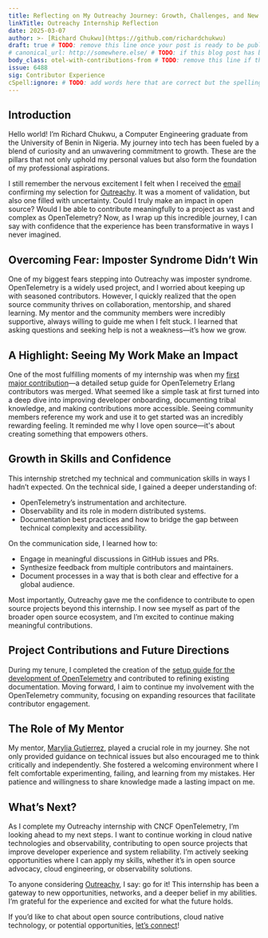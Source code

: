 ```yaml
---
title: Reflecting on My Outreachy Journey: Growth, Challenges, and New Beginnings
linkTitle: Outreachy Internship Reflection
date: 2025-03-07
author: >- [Richard Chukwu](https://github.com/richardchukwu)
draft: true # TODO: remove this line once your post is ready to be published
# canonical_url: http://somewhere.else/ # TODO: if this blog post has been posted somewhere else already, uncomment & provide the canonical URL here.
body_class: otel-with-contributions-from # TODO: remove this line if there are no secondary contributing authors
issue: 6488
sig: Contributor Experience
cSpell:ignore: # TODO: add words here that are correct but the spelling checker doesn't recognize
---
```



## Introduction

Hello world! I’m Richard Chukwu, a Computer Engineering graduate from the University of Benin in Nigeria. My journey into tech has been fueled by a blend of curiosity and an unwavering commitment to growth. These are the pillars that not only uphold my personal values but also form the foundation of my professional aspirations.

I still remember the nervous excitement I felt when I received the [email](https://x.com/RichardChukwu_/status/1862390957217333461) confirming my selection for [Outreachy](https://richardchukwu.hashnode.dev/outreachy-internship-introduction-first-day-of-my-internship#heading-determination). It was a moment of validation, but also one filled with uncertainty. Could I truly make an impact in open source? Would I be able to contribute meaningfully to a project as vast and complex as OpenTelemetry? Now, as I wrap up this incredible journey, I can say with confidence that the experience has been transformative in ways I never imagined.

## Overcoming Fear: Imposter Syndrome Didn’t Win

One of my biggest fears stepping into Outreachy was imposter syndrome. OpenTelemetry is a widely used project, and I worried about keeping up with seasoned contributors. However, I quickly realized that the open source community thrives on collaboration, mentorship, and shared learning. My mentor and the community members were incredibly supportive, always willing to guide me when I felt stuck. I learned that asking questions and seeking help is not a weakness—it’s how we grow.

## A Highlight: Seeing My Work Make an Impact

One of the most fulfilling moments of my internship was when my [first major contribution](https://github.com/open-telemetry/opentelemetry-erlang/pull/825)—a detailed setup guide for OpenTelemetry Erlang contributors was merged. What seemed like a simple task at first turned into a deep dive into improving developer onboarding, documenting tribal knowledge, and making contributions more accessible. Seeing community members reference my work and use it to get started was an incredibly rewarding feeling. It reminded me why I love open source—it's about creating something that empowers others.

## Growth in Skills and Confidence

This internship stretched my technical and communication skills in ways I hadn’t expected. On the technical side, I gained a deeper understanding of:

- OpenTelemetry’s instrumentation and architecture.
- Observability and its role in modern distributed systems.
- Documentation best practices and how to bridge the gap between technical complexity and accessibility.

On the communication side, I learned how to:

- Engage in meaningful discussions in GitHub issues and PRs.
- Synthesize feedback from multiple contributors and maintainers.
- Document processes in a way that is both clear and effective for a global audience.

Most importantly, Outreachy gave me the confidence to contribute to open source projects beyond this internship. I now see myself as part of the broader open source ecosystem, and I’m excited to continue making meaningful contributions.

## Project Contributions and Future Directions

During my tenure, I completed the creation of the [setup guide for the development of OpenTelemetry](https://github.com/open-telemetry/sig-contributor-experience/issues/31) and contributed to refining existing documentation. Moving forward, I aim to continue my involvement with the OpenTelemetry community, focusing on expanding resources that facilitate contributor engagement.

## The Role of My Mentor

My mentor, [Marylia Gutierrez](https://github.com/maryliag), played a crucial role in my journey. She not only provided guidance on technical issues but also encouraged me to think critically and independently. She fostered a welcoming environment where I felt comfortable experimenting, failing, and learning from my mistakes. Her patience and willingness to share knowledge made a lasting impact on me.

## What’s Next?

As I complete my Outreachy internship with CNCF OpenTelemetry, I’m looking ahead to my next steps. I want to continue working in cloud native technologies and observability, contributing to open source projects that improve developer experience and system reliability. I’m actively seeking opportunities where I can apply my skills, whether it’s in open source advocacy, cloud engineering, or observability solutions.

To anyone considering [Outreachy](https://www.outreachy.org/), I say: go for it! This internship has been a gateway to new opportunities, networks, and a deeper belief in my abilities. I’m grateful for the experience and excited for what the future holds.

If you’d like to chat about open source contributions, cloud native technology, or potential opportunities, [let’s connect](https://www.linkedin.com/in/richardchukwu1/)!
